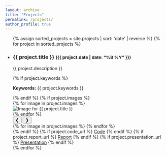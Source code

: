 ```yaml
---
layout: archive
title: "Projects"
permalink: /projects/
author_profile: true
---
```


<ul>
{% assign sorted_projects = site.projects | sort: 'date' | reverse %}
{% for project in sorted_projects %}
<li>
   <h3>{{ project.title }} <small>({{ project.date | date: "%B %Y" }})</small></h3>
   <p>{{ project.description }}</p>
   {% if project.keywords %}
     <p><strong>Keywords:</strong> {{ project.keywords }}</p>
   {% endif %}
   {% if project.images %}
     <div class="project-images-wrapper images-wrapper"> <!-- Reusing shared wrapper class -->
       <div class="project-images images"> <!-- Reusing shared images class -->
         {% for image in project.images %}
           <div class="project-image-container image-container"> <!-- Reusing shared image-container class -->
             <img src="{{ image }}" alt="Image for {{ project.title }}" class="project-image image" loading="lazy"> <!-- Lazy loading and descriptive alt -->
           </div>
         {% endfor %}
       </div>
       <!-- Navigation Arrows -->
       <div class="carousel-nav">
         <button class="prev">❮</button>
         <button class="next">❯</button>
       </div>
     </div>
     <!-- Scroll Indicators -->
     <div class="scroll-indicators">
       {% for image in project.images %}
         <span class="indicator"></span>
       {% endfor %}
     </div>
   {% endif %}
   {% if project.code_url %}
      <a href="{{ project.code_url }}" class="btn">Code</a>
   {% endif %}
   {% if project.report_url %}
      <a href="{{ project.report_url }}" class="btn">Report</a>
   {% endif %}
   {% if project.presentation_url %}
      <a href="{{ project.presentation_url }}" class="btn">Presentation</a>
   {% endif %}
</li>
{% endfor %}
</ul>

